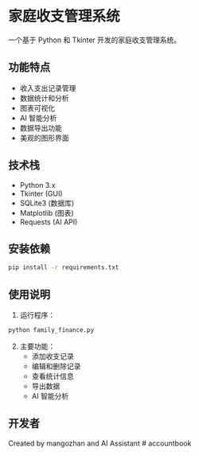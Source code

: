 # 家庭收支管理系统

一个基于 Python 和 Tkinter 开发的家庭收支管理系统。

## 功能特点

- 收入支出记录管理
- 数据统计和分析
- 图表可视化
- AI 智能分析
- 数据导出功能
- 美观的图形界面

## 技术栈

- Python 3.x
- Tkinter (GUI)
- SQLite3 (数据库)
- Matplotlib (图表)
- Requests (AI API)

## 安装依赖

```bash
pip install -r requirements.txt
```

## 使用说明

1. 运行程序：
```bash
python family_finance.py
```

2. 主要功能：
   - 添加收支记录
   - 编辑和删除记录
   - 查看统计信息
   - 导出数据
   - AI 智能分析

## 开发者

Created by mangozhan and AI Assistant #   a c c o u n t b o o k 
 
 
